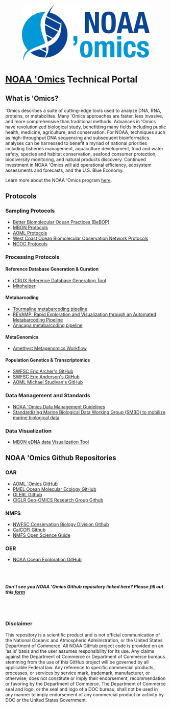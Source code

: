 <p align="center" width="100%">
  <img src="https://github.com/NOAA-Omics/NOAA-Omics/blob/main/noaa-omics-lrt-800.png" width="400" height="175">
</p>

# [NOAA 'Omics](https://oceanexplorer.noaa.gov/technology/omics/noaa-omics.html) Technical Portal <br>

## What is 'Omics?
'Omics describes a suite of cutting-edge tools used to analyze DNA, RNA, proteins, or metabolites. Many 'Omics approaches are faster, less invasive, and more comprehensive than traditional methods. Advances in 'Omics have revolutionized biological study, benefitting many fields including public health, medicine, agriculture, and conservation. For NOAA, techniques such as high-throughput DNA sequencing and subsequent bioinformatics analyses can be harnessed to benefit a myriad of national priorities including fisheries management, aquaculture development, food and water safety, species and habitat conservation, seafood consumer protection, biodiversity monitoring, and natural products discovery. Continued investment in NOAA 'Omics will aid operational efficiency, ecosystem assessments and forecasts, and the U.S. Blue Economy. <br>

Learn more about the NOAA 'Omics program [here](https://oceanexplorer.noaa.gov/technology/omics/noaa-omics.html). <br>

## Protocols

### Sampling Protocols
- [Better Biomolecular Ocean Practices (BeBOP)](https://github.com/BeBOP-OBON)  <br>
- [MBON Protocols](https://mbari-bog.github.io/MBON-Protocols/)  <br>
- [AOML Protocols](https://github.com/aomlomics/protocols)  <br>
- [West Coast Ocean Biomolecular Observation Network Protocols](https://docs.google.com/spreadsheets/d/1rDubDv8d1tieoLY2NQZedbSR4-8lsIoafH266XKmtTo/edit#gid=1024107459)  <br>
- [NCOG Protocols](https://calcofi.org/data/marine-ecosystem-data/e-dna/)  <br>

### Processing Protocols
#### Reference Database Generation & Curation
- [rCRUX Reference Database Generating Tool](https://github.com/CalCOFI/rCRUX) <br>
- [Mitohelper](https://github.com/aomlomics/mitohelper)<br>
#### Metabarcoding
- [Tourmaline metabarcoding pipeline](https://github.com/aomlomics/tourmaline) <br>
- [REVAMP: Rapid Exploration and Visualization through an Automated Metabarcoding Pipeline](https://github.com/McAllister-NOAA/REVAMP) <br>
- [Anacapa metabarcoding pipeline](https://github.com/limey-bean/Anacapa) <br>
#### MetaGenomics  
- [Amethyst Metagenomics Workflow](https://github.com/aomlomics/amethyst)  <br>
#### Population Genetics & Transcriptomics
- [SWFSC Eric Archer's GitHub](https://github.com/EricArcher) <br>
- [SWFSC Eric Anderson's GitHub](https://github.com/eriqande?tab=repositories) <br>
- [AOML Michael Studivan's GitHub](https://github.com/mstudiva?tab=repositories) <br>
### Data Management and Standards
- [NOAA 'Omics Data Management Guidelines](https://github.com/aomlomics/omics-data-management) <br>
- [Standardizing Marine Biological Data Working Group (SMBD) to mobilize marine biological data](https://github.com/ioos/bio_data_guide) <br>
### Data Visualization
- [MBON eDNA data Visualization Tool](https://github.com/marinebon/edna-vis)

## NOAA 'Omics Github Repositories

### OAR
- [AOML 'Omics GitHub](https://github.com/aomlomics/) <br>
- [PMEL Ocean Molecular Ecology GitHub](https://github.com/NOAA-PMEL/Ocean-Molecular-Ecology) <br>
- [GLERL Github](https://github.com/NOAA-GLERL) <br>
- [CIGLR Geo-OMICS Research Group Github](https://github.com/Geo-omics) <br>

### NMFS
- [NWFSC Conservation Biology Division Github](https://github.com/nwfsc-cb)<br>
- [CalCOFI Github](https://github.com/CalCOFI/) <br>
- [NMFS Open Science Guide](https://nmfs-opensci.github.io/GitHub-Guide/) <br>

### OER
- [NOAA Ocean Exploration GitHub](https://github.com/orgs/NOAA-OceanExploration/) <br>

<br>
<br>

##### Don't see you NOAA 'Omics Github repository linked here? Please fill out this [form](https://forms.gle/e5FTJM3b5nGDWaNB7/) <br>

 <br>
 <br>

### Disclaimer
This repository is a scientific product and is not official communication of the National Oceanic and
Atmospheric Administration, or the United States Department of Commerce. All NOAA GitHub project
code is provided on an ‘as is’ basis and the user assumes responsibility for its use. Any claims against the
Department of Commerce or Department of Commerce bureaus stemming from the use of this GitHub
project will be governed by all applicable Federal law. Any reference to specific commercial products,
processes, or services by service mark, trademark, manufacturer, or otherwise, does not constitute or
imply their endorsement, recommendation or favoring by the Department of Commerce. The Department
of Commerce seal and logo, or the seal and logo of a DOC bureau, shall not be used in any manner to
imply endorsement of any commercial product or activity by DOC or the United States Government.
